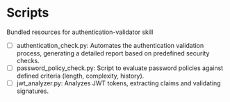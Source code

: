 # Scripts

Bundled resources for authentication-validator skill

- [ ] authentication_check.py: Automates the authentication validation process, generating a detailed report based on predefined security checks.
- [ ] password_policy_check.py: Script to evaluate password policies against defined criteria (length, complexity, history).
- [ ] jwt_analyzer.py: Analyzes JWT tokens, extracting claims and validating signatures.
